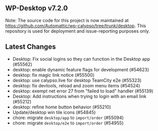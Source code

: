 ## WP-Desktop v7.2.0

Note: The source code for this project is now maintained at https://github.com/Automattic/wp-calypso/tree/trunk/desktop. This repository is used for deployment and issue-reporting purposes only.

## Latest Changes

* Desktop: Fix social logins so they can function in the Desktop app (#55562)
* desktop: enable dynamic feature flags for development (#54623)
* desktop: fix magic link notice (#55500)
* desktop: use calypso.live for desktop TeamCity e2e (#55323)
* desktop: fix devtools, reload and zoom menu items (#54524)
* desktop: exempt net error 27 from "failed to load" handler (#55139)
* Desktop: Add instructions when trying to login with an email link (#55212)
* desktop: refine home button behavior (#55210)
* Update/desktop win tile icons (#54845)
* chore: migrate `desktop/app` to `import/order` (#55094)
* chore: migrate `desktop/e2e` to `import/order` (#54955)

